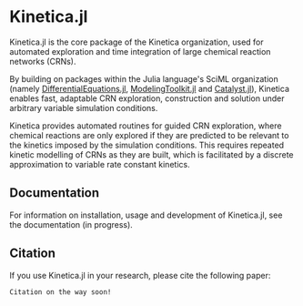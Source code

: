 # Kinetica.jl

Kinetica.jl is the core package of the Kinetica organization, used for automated exploration and time integration of large chemical reaction networks (CRNs).

By building on packages within the Julia language's SciML organization (namely [DifferentialEquations.jl](https://github.com/SciML/DifferentialEquations.jl), [ModelingToolkit.jl](https://github.com/SciML/ModelingToolkit.jl) and [Catalyst.jl](https://github.com/SciML/Catalyst.jl)), Kinetica enables fast, adaptable CRN exploration, construction and solution under arbitrary variable simulation conditions.

Kinetica provides automated routines for guided CRN exploration, where chemical reactions are only explored if they are predicted to be relevant to the kinetics imposed by the simulation conditions. This requires repeated kinetic modelling of CRNs as they are built, which is facilitated by a discrete approximation to variable rate constant kinetics.

## Documentation

For information on installation, usage and development of Kinetica.jl, see the documentation (in progress).

## Citation

If you use Kinetica.jl in your research, please cite the following paper:

```
Citation on the way soon!
```